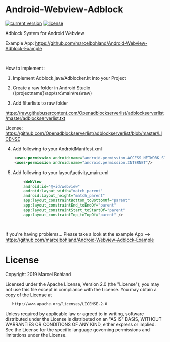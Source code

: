 # Android-Webview-Adblock

[![current version](https://img.shields.io/badge/current%20version-1.2-blue.svg)](https://github.com/marcelbohland/Android-Webview-Adblock/releases/tag/1.2)
[![license](https://img.shields.io/badge/license-Apache%20License%202.0-red.svg)](https://github.com/marcelbohland/Android-Webview-Adblock/blob/master/LICENSE)

Adblock System for Android Webview

Example App: https://github.com/marcelbohland/Android-Webview-Adblock-Example

<br/>

How to implement:

1. Implement Adblock.java/Adblocker.kt into your Project

2. Create a raw folder in Android Studio ({projectname}\app\src\main\res\raw)

3. Add filterlists to raw folder

https://raw.githubusercontent.com/Openadblockserverlist/adblockserverlist/master/adblockserverlist.txt

License: https://github.com/Openadblockserverlist/adblockserverlist/blob/master/LICENSE

4. Add following to your AndroidManifest.xml

```xml
    <uses-permission android:name="android.permission.ACCESS_NETWORK_STATE" />
    <uses-permission android:name="android.permission.INTERNET"/>
```

5. Add following to your layout\activity_main.xml
```xml
        <WebView
        android:id="@+id/webview"
        android:layout_width="match_parent"
        android:layout_height="match_parent"
        app:layout_constraintBottom_toBottomOf="parent"
        app:layout_constraintEnd_toEndOf="parent"
        app:layout_constraintStart_toStartOf="parent"
        app:layout_constraintTop_toTopOf="parent" />
```
<br/>

If you're having problems... Please take a look at the example App --> https://github.com/marcelbohland/Android-Webview-Adblock-Example




# License

 Copyright 2019 Marcel Bohland

   Licensed under the Apache License, Version 2.0 (the "License");
   you may not use this file except in compliance with the License.
   You may obtain a copy of the License at

       http://www.apache.org/licenses/LICENSE-2.0

   Unless required by applicable law or agreed to in writing, software
   distributed under the License is distributed on an "AS IS" BASIS,
   WITHOUT WARRANTIES OR CONDITIONS OF ANY KIND, either express or implied.
   See the License for the specific language governing permissions and
   limitations under the License.
